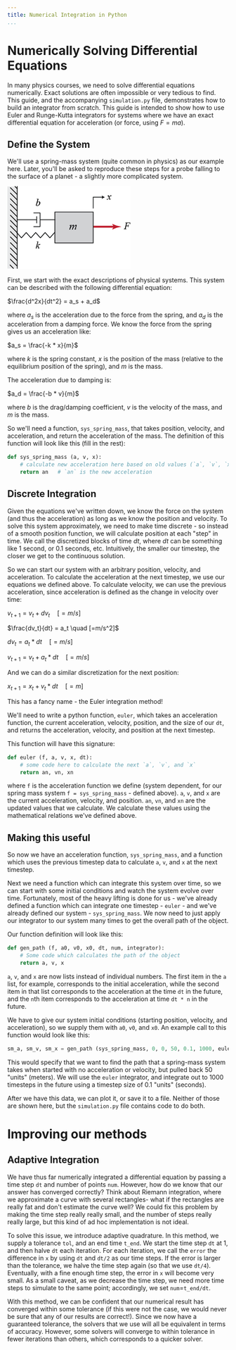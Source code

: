 ```yaml
---
title: Numerical Integration in Python
...
```



Numerically Solving Differential Equations
==========================================

In many physics courses, we need to solve differential equations numerically.
Exact solutions are often impossible or very tedious to find. This guide, and
the accompanying `simulation.py` file, demonstrates how to build an integrator
from scratch. This guide is intended to show how to use Euler and Runge-Kutta
integrators for systems where we have an exact differential equation for
acceleration (or force, using $F = ma$).

Define the System
-----------------

We'll use a spring-mass system (quite common in physics) as our example here.
Later, you'll be asked to reproduce these steps for a probe falling to the
surface of a planet - a slightly more complicated system.

![Spring mass system](spring_mass.png)

First, we start with the exact descriptions of physical systems. This system can
be described with the following differential equation:

$\frac{d^2x}{dt^2} = a_s + a_d$

where $a_s$ is the acceleration due to the force from the spring, and $a_d$ is
the acceleration from a damping force. We know the force from the spring gives
us an acceleration like:

$a_s = \frac{-k * x}{m}$

where $k$ is the spring constant, $x$ is the position of the mass (relative to
the equilibrium position of the spring), and $m$ is the mass.

The acceleration due to damping is:

$a_d = \frac{-b * v}{m}$

where $b$ is the drag/damping coefficient, $v$ is the velocity of the mass, and
$m$ is the mass.

So we'll need a function, `sys_spring_mass`, that takes position, velocity, and
acceleration, and return the acceleration of the mass. The definition of this
function will look like this (fill in the rest):

```python
def sys_spring_mass (a, v, x):
    # calculate new acceleration here based on old values (`a`, `v`, `x`)
    return an   # `an` is the new acceleration
```

Discrete Integration
--------------------

Given the equations we've written down, we know the force on the system (and
thus the acceleration) as long as we know the position and velocity. To solve
this system approximately, we need to make time discrete - so instead of a
smooth position function, we will calculate position at each "step" in time. We
call the discretized blocks of time $dt$, where $dt$ can be something like 1
second, or 0.1 seconds, etc. Intuitively, the smaller our timestep, the closer
we get to the continuous solution.

So we can start our system with an arbitrary position, velocity, and
acceleration. To calculate the acceleration at the next timestep, we use our
equations we defined above. To calculate velocity, we can use the previous
acceleration, since acceleration is defined as the change in velocity over time:

$v_{t+1} = v_t + dv_t \quad [=m/s]$

$\frac{dv_t}{dt} = a_t \quad [=m/s^2]$

$dv_t = a_t * dt \quad [=m/s]$

$v_{t+1} = v_t + a_t * dt \quad [=m/s]$

And we can do a similar discretization for the next position:

$x_{t+1} = x_t + v_t * dt \quad [=m]$

This has a fancy name - the Euler integration method!

We'll need to write a python function, `euler`, which takes an acceleration
function, the current acceleration, velocity, position, and the size of our
`dt`, and returns the acceleration, velocity, and position at the next timestep.

This function will have this signature:

```python
def euler (f, a, v, x, dt):
    # some code here to calculate the next `a`, `v`, and `x`
    return an, vn, xn
```

where `f` is the acceleration function we define (system dependent, for our
spring mass system `f = sys_spring_mass` - defined above). `a`, `v`, and `x` are
the current acceleration, velocity, and position. `an`, `vn`, and `xn` are the
updated values that we calculate. We calculate these values using the
mathematical relations we've defined above.

Making this useful
------------------

So now we have an acceleration function, `sys_spring_mass`, and a function which
uses the previous timestep data to calculate `a`, `v`, and `x` at the next
timestep.

Next we need a function which can integrate this system over time, so we can
start with some initial conditions and watch the system evolve over time.
Fortunately, most of the heavy lifting is done for us - we've already defined a
function which can integrate one timestep - `euler` - and we've already defined
our system - `sys_spring_mass`. We now need to just apply our integrator to our
system many times to get the overall path of the object.

Our function definition will look like this:

```python
def gen_path (f, a0, v0, x0, dt, num, integrator):
    # Some code which calculates the path of the object
    return a, v, x
```

`a`, `v`, and `x` are now lists instead of individual numbers. The first item in
the `a` list, for example, corresponds to the initial acceleration, while the
second item in that list corresponds to the acceleration at the time `dt` in the
future, and the `n`th item corresponds to the acceleration at time `dt * n` in
the future.

We have to give our system initial conditions (starting position, velocity, and
acceleration), so we supply them with `a0`, `v0`, and `x0`. An example call to
this function would look like this:

```python
sm_a, sm_v, sm_x = gen_path (sys_spring_mass, 0, 0, 50, 0.1, 1000, euler)
```

This would specify that we want to find the path that a spring-mass system takes
when started with no acceleration or velocity, but pulled back 50 "units"
(meters). We will use the `euler` integrator, and integrate out to 1000
timesteps in the future using a timestep size of 0.1 "units" (seconds).

After we have this data, we can plot it, or save it to a file. Neither of those
are shown here, but the `simulation.py` file contains code to do both.


Improving our methods
=====================

Adaptive Integration
--------------------

We have thus far numerically integrated a differential equation by passing a
time step `dt` and number of points `num`. However, how do we know that our
answer has converged correctly? Think about Riemann integration, where we
approximate a curve with several rectangles- what if the rectangles are really
fat and don't estimate the curve well? We could fix this problem by making the
time step really really small, and the number of steps really really large, but
this kind of ad hoc implementation is not ideal.

To solve this issue, we introduce adaptive quadrature. In this method, we supply
a tolerance `tol`, and an end time `t_end`. We start the time step `dt` at 1, and
then halve `dt` each iteration. For each iteration, we call the `error`
the difference in `x` by using `dt` and `dt/2` as our time steps. If the error
is larger than the tolerance, we halve the time step again (so that we use
`dt/4`). Eventually, with a fine enough time step, the error in `x` will become
very small. As a small caveat, as we decrease the time step, we need more time
steps to simulate to the same point; accordingly, we set `num`=`t_end/dt`.

With this method, we can be confident that our numerical result has converged
within some tolerance (if this were not the case, we would never be sure that
any of our results are correct!). Since we now have a guaranteed tolerance, the
solvers that we use will all be equivalent in terms of accuracy. However, some
solvers will converge to within tolerance in fewer iterations than others, which
corresponds to a quicker solver.
